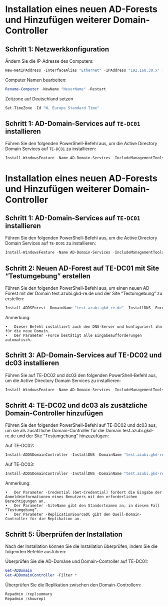 # Installation eines neuen AD-Forests und Hinzufügen weiterer Domain-Controller

## Schritt 1: Netzwerkkonfiguration

Ändern Sie die IP-Adresse des Computers:

```powershell
New-NetIPAddress -InterfaceAlias "Ethernet" -IPAddress "192.168.30.x" -PrefixLength 24 -DefaultGateway "192.168.30.1"
```
Computer Namen bearbeiten:
```powershell
Rename-Computer -NewName "NeuerName" -Restart
```

Zeitzone auf Deutschland setzen
```powershell
Set-TimeZone -Id "W. Europe Standard Time"
```

## Schritt 1: AD-Domain-Services auf `TE-DC01` installieren

Führen Sie den folgenden PowerShell-Befehl aus, um die Active Directory Domain Services auf `TE-DC01` zu installieren:

```powershell
Install-WindowsFeature -Name AD-Domain-Services -IncludeManagementTools
```

# Installation eines neuen AD-Forests und Hinzufügen weiterer Domain-Controller

## Schritt 1: AD-Domain-Services auf `TE-DC01` installieren

Führen Sie den folgenden PowerShell-Befehl aus, um die Active Directory Domain Services auf `TE-DC01` zu installieren:

```powershell
Install-WindowsFeature -Name AD-Domain-Services -IncludeManagementTools
```
## Schritt 2: Neuen AD-Forest auf TE-DC01 mit Site “Testumgebung” erstellen

Führen Sie den folgenden PowerShell-Befehl aus, um einen neuen AD-Forest mit der Domain test.azubi.gkd-re.de und der Site “Testumgebung” zu erstellen:

```powershell
Install-ADDSForest -DomainName "test.azubi.gkd-re.de" -InstallDNS -Force -SiteName "Testumgebung"
```
Anmerkung:

	•	Dieser Befehl installiert auch den DNS-Server und konfiguriert ihn für die neue Domain.
	•	Der Parameter -Force bestätigt alle Eingabeaufforderungen automatisch.

## Schritt 3: AD-Domain-Services auf TE-DC02 und dc03 installieren

Führen Sie auf TE-DC02 und dc03 den folgenden PowerShell-Befehl aus, um die Active Directory Domain Services zu installieren:

```powershell
Install-WindowsFeature -Name AD-Domain-Services -IncludeManagementTools
```

## Schritt 4: TE-DC02 und dc03 als zusätzliche Domain-Controller hinzufügen

Führen Sie den folgenden PowerShell-Befehl auf TE-DC02 und dc03 aus, um sie als zusätzliche Domain-Controller für die Domain test.azubi.gkd-re.de und der Site “Testumgebung” hinzuzufügen:

Auf TE-DC02:
```powershell
Install-ADDSDomainController -InstallDNS -DomainName "test.azubi.gkd-re.de" -Credential (Get-Credential) -SiteName "Testumgebung" -ReplicationSourceDC "dc01.test.azubi.gkd-re.de" -Force
```

Auf TE-DC03:
```powershell
Install-ADDSDomainController -InstallDNS -DomainName "test.azubi.gkd-re.de" -Credential (Get-Credential) -SiteName "Testumgebung" -ReplicationSourceDC "dc01.test.azubi.gkd-re.de" -Force
```
Anmerkung:

	•	Der Parameter -Credential (Get-Credential) fordert die Eingabe der Anmeldeinformationen eines Benutzers mit den erforderlichen Berechtigungen an.
	•	Der Parameter -SiteName gibt den Standortnamen an, in diesem Fall “Testumgebung”.
	•	Der Parameter -ReplicationSourceDC gibt den Quell-Domain-Controller für die Replikation an.


## Schritt 5: Überprüfen der Installation

Nach der Installation können Sie die Installation überprüfen, indem Sie die folgenden Befehle ausführen:

Überprüfen Sie die AD-Domäne und Domain-Controller auf TE-DC01:
```powershell
Get-ADDomain
Get-ADDomainController -Filter *
```
Überprüfen Sie die Replikation zwischen den Domain-Controllern:
```powershell
Repadmin /replsummary
Repadmin /showrepl
```
